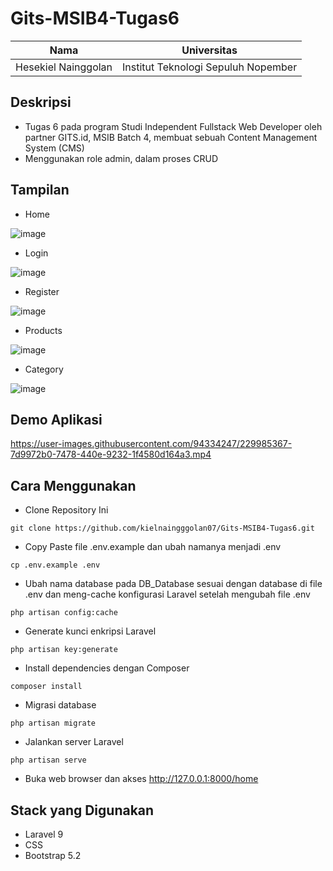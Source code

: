 # Gits-MSIB4-Tugas6
Nama | Universitas
------------------- | --------------
Hesekiel Nainggolan | Institut Teknologi Sepuluh Nopember

## Deskripsi
* Tugas 6 pada program Studi Independent Fullstack Web Developer oleh partner GITS.id, MSIB Batch 4, membuat sebuah Content Management System (CMS)
* Menggunakan role admin, dalam proses CRUD

## Tampilan
* Home

![image](https://user-images.githubusercontent.com/94334247/229951242-66c3f377-b798-46de-9831-7fb524203a6f.png)

* Login

![image](https://user-images.githubusercontent.com/94334247/229951380-837aa066-d52d-4a3d-be4e-90b71d3a14a9.png)

* Register

![image](https://user-images.githubusercontent.com/94334247/229951445-1c3f9eef-4bfe-41db-9244-63623427d0a6.png)

* Products

![image](https://user-images.githubusercontent.com/94334247/229951643-6fc8f433-57be-491f-b307-39b93b14e3d1.png)

* Category

![image](https://user-images.githubusercontent.com/94334247/229951711-5142005e-c0d7-425d-a67d-7deb71dad365.png)

## Demo Aplikasi

https://user-images.githubusercontent.com/94334247/229985367-7d9972b0-7478-440e-9232-1f4580d164a3.mp4

## Cara Menggunakan
* Clone Repository Ini
```
git clone https://github.com/kielnaingggolan07/Gits-MSIB4-Tugas6.git
```
* Copy Paste file .env.example dan ubah namanya menjadi .env
```
cp .env.example .env
```
* Ubah nama database pada DB_Database sesuai dengan database di file .env dan  meng-cache konfigurasi Laravel setelah mengubah file .env
```
php artisan config:cache
```
* Generate kunci enkripsi Laravel
```
php artisan key:generate
```
* Install dependencies dengan Composer
```
composer install
```
* Migrasi database
```
php artisan migrate
```
* Jalankan server Laravel
```
php artisan serve
```
* Buka web browser dan akses http://127.0.0.1:8000/home

## Stack yang Digunakan
* Laravel 9
* CSS
* Bootstrap 5.2

